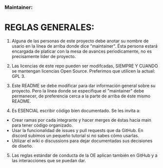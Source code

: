 ### Maintainer: 

# REGLAS GENERALES:
1. Alguna de las personas de este proyecto debe anotar su nombre de usario en la línea de arriba donde dice "maintainer". Ésta persona estará encargada de platicar con la mesa de avances periodicamente, no es precisamente líder de proyecto.

2. Las licencias de este repo pueden ser modifcadas, SIEMPRE Y CUANDO se mantengan licencias Open Source. Preferimos que utilicen la actual: GPL 3.

3. Este README se debe modificar para dar información general sobre su proyecto. Pero la línea donde se especifique el "maintainer" debe permanecer, de preferencia cerca a la parte de arriba de éste mismo README.

4. Es ESENCIAL escribir código bien documentado. Se les invita a:
  - Crear ramas por cada integrante y hacer merges de éstas hacia main para tener código organizado.
  - Usar la funcionalidad de issues y pull requests que da GitHub. En discord subimos un pequeño tutorial si no sabes cómo usarlas.
  - Utilizar el wiki o discussions para dejar documentadas sus decisiones de diseño.

5. Las reglas estándar de conducta de la OE aplican también en GitHub y a las interacciones que se puedan dar.

